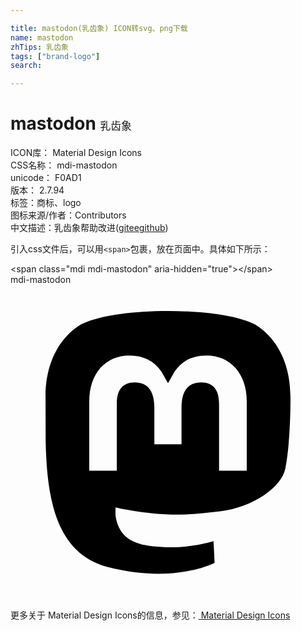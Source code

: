 ```yaml
---

title: mastodon(乳齿象) ICON转svg、png下载
name: mastodon
zhTips: 乳齿象
tags: ["brand-logo"]
search: 

---
```


# mastodon  <small style="font-size: 60%;font-weight: 100">乳齿象</small>


<div class="detail-page">
<p>
<span>
ICON库：
<span class="badge-secondary badge">Material Design Icons</span> 
</span>
<br/>
<span>
CSS名称：
<span class="badge-secondary badge">mdi-mastodon</span> 
</span>
<br/>
<span>
unicode：
<span class="badge-secondary badge">F0AD1</span> 
<copy-btn content='F0AD1' btn-title=""></copy-btn>
<copy-btn :content='String.fromCodePoint(parseInt("F0AD1", 16))' btn-title="复制U"></copy-btn>
</span>
<br/>
<span>
版本：
<span class="badge-secondary badge">2.7.94</span> 
</span><br/><span>标签：<span class="badge-light badge"><router-link to="/tags/brand-logo.html">商标、logo</router-link></span></span>
<br/>
<span>图标来源/作者：<span class="badge-light badge">Contributors</span></span> 
<br/>
<span class="zh-detail">中文描述：<span class="badge-primary badge">乳齿象</span><span class="help-link"><span>帮助改进</span>(<a href="https://gitee.com/liuwave/icon-helper/edit/master/json/material/mastodon.json" target="_blank" rel="noopener noreferrer">gitee</a><a href="https://github.com/liuwave/icon-helper/edit/master/json/material/mastodon.json" target="_blank" rel="noopener noreferrer">github</a></span>)</span><br/>
</p>
</div>
<div class="alert alert-dark">
  <i class="mdi mdi-mastodon mdi-48px"></i>
  <i class="mdi mdi-mastodon mdi-36px"></i>
  <i class="mdi mdi-mastodon mdi-24px"></i>
  <i class="mdi mdi-mastodon mdi-18px"></i>
</div>
<div>
  <p>引入css文件后，可以用<code>&lt;span&gt;</code>包裹，放在页面中。具体如下所示：    
  </p>
  <div class="alert alert-primary" style="font-size: 14px">
    &lt;span class="mdi mdi-mastodon" aria-hidden="true"&gt;&lt;/span&gt;
    <copy-btn content='<span class="mdi mdi-mastodon" aria-hidden="true"></span>'></copy-btn>
  </div>
  <div class="alert alert-secondary">
    <i class="mdi mdi-mastodon"
    style="font-size: 24px"
    aria-hidden="true"></i> mdi-mastodon
    <copy-btn content="mdi-mastodon" btn-title="复制图标名称"></copy-btn>
  </div>
</div>
<div id="svg" class="svg-wrap">
<svg xmlns="http://www.w3.org/2000/svg" viewBox="0 0 24 24"><path d="M20.94,14C20.66,15.41 18.5,16.96 15.97,17.26C14.66,17.41 13.37,17.56 12,17.5C9.75,17.39 8,16.96 8,16.96V17.58C8.32,19.8 10.22,19.93 12.03,20C13.85,20.05 15.47,19.54 15.47,19.54L15.55,21.19C15.55,21.19 14.27,21.87 12,22C10.75,22.07 9.19,21.97 7.38,21.5C3.46,20.45 2.78,16.26 2.68,12L2.67,8.57C2.67,4.23 5.5,2.96 5.5,2.96C6.95,2.3 9.41,2 11.97,2H12.03C14.59,2 17.05,2.3 18.5,2.96C18.5,2.96 21.33,4.23 21.33,8.57C21.33,8.57 21.37,11.78 20.94,14M18,8.91C18,7.83 17.7,7 17.15,6.35C16.59,5.72 15.85,5.39 14.92,5.39C13.86,5.39 13.05,5.8 12.5,6.62L12,7.5L11.5,6.62C10.94,5.8 10.14,5.39 9.07,5.39C8.15,5.39 7.41,5.72 6.84,6.35C6.29,7 6,7.83 6,8.91V14.17H8.1V9.06C8.1,8 8.55,7.44 9.46,7.44C10.46,7.44 10.96,8.09 10.96,9.37V12.16H13.03V9.37C13.03,8.09 13.53,7.44 14.54,7.44C15.44,7.44 15.89,8 15.89,9.06V14.17H18V8.91Z" /></svg>
</div>
<detail full-name='mdi-mastodon'></detail>
    
<div><p>更多关于 Material Design Icons的信息，参见：<a target="_blank" href="https://iconhelper.cn/material.html"> Material Design Icons</a>
</p></div>
